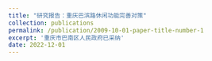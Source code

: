 ```yaml
---
title: "研究报告：重庆巴滨路休闲功能完善对策"
collection: publications
permalink: /publication/2009-10-01-paper-title-number-1
excerpt: '重庆市巴南区人民政府已采纳'
date: 2022-12-01
---
```

